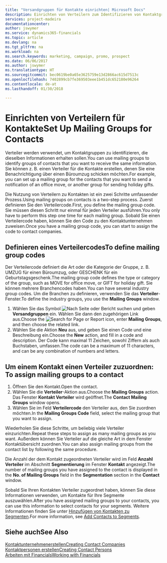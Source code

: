 ```yaml
---
title: "Versandgruppen für Kontakte einrichten| Microsoft Docs"
description: Einrichten von Verteilern zum Identifizieren von Kontaktgruppen, denen die gleichen Informationen zugehen sollen, z. B. Marketingkampagnen oder Promotionen.
services: project-madeira
documentationcenter: 
author: jswymer
ms.service: dynamics365-financials
ms.topic: article
ms.devlang: na
ms.tgt_pltfrm: na
ms.workload: na
ms.search.keywords: marketing, campaign, promo, prospect
ms.date: 06/06/2017
ms.author: jswymer
ms.translationtype: HT
ms.sourcegitcommit: bec0619be0a65e3625759e13d2866ac615d7513c
ms.openlocfilehash: 7402899cb7fe369503eee1b451dc652180e96264
ms.contentlocale: de-at
ms.lasthandoff: 01/30/2018

---
```

# <a name="set-up-mailing-groups-for-contacts"></a><span data-ttu-id="00edd-103">Einrichten von Verteilern für Kontakte</span><span class="sxs-lookup"><span data-stu-id="00edd-103">Set Up Mailing Groups for Contacts</span></span>
<span data-ttu-id="00edd-104">Verteiler werden verwendet, um Kontaktgruppen zu identifizieren, die dieselben Informationen erhalten sollen.</span><span class="sxs-lookup"><span data-stu-id="00edd-104">You can use mailing groups to identify groups of contacts that you want to receive the same information.</span></span> <span data-ttu-id="00edd-105">Sie können z. B. einen Verteiler für die Kontakte erstellen, denen Sie eine Benachrichtigung über einen Büroumzug schicken möchten.</span><span class="sxs-lookup"><span data-stu-id="00edd-105">For example, you can set up a mailing group for the contacts that you want to send a notification of an office move, or another group for sending holiday gifts.</span></span>

<span data-ttu-id="00edd-106">Die Nutzung von Verteilern zu Kontakten ist ein zwei Schritte umfassender Prozess.</span><span class="sxs-lookup"><span data-stu-id="00edd-106">Using mailing groups on contacts is a two-step process.</span></span> <span data-ttu-id="00edd-107">Zuerst definieren Sie den Verteilercode.</span><span class="sxs-lookup"><span data-stu-id="00edd-107">First, you define the mailing group code.</span></span> <span data-ttu-id="00edd-108">Sie müssen diesen Schritt nur einmal für jeden Verteiler ausführen.</span><span class="sxs-lookup"><span data-stu-id="00edd-108">You only have to perform this step one time for each mailing group.</span></span> <span data-ttu-id="00edd-109">Sobald Sie einen Verteilercode haben, können Sie den Code zu den Kontaktunternehmen zuweisen.</span><span class="sxs-lookup"><span data-stu-id="00edd-109">Once you have a mailing group code, you can start to assign the code to contact companies.</span></span>

## <a name="to-define-mailing-group-codes"></a><span data-ttu-id="00edd-110">Definieren eines Verteilercodes</span><span class="sxs-lookup"><span data-stu-id="00edd-110">To define mailing group codes</span></span>
<span data-ttu-id="00edd-111">Der Verteilercode definiert die Art oder die Kategorie der Gruppe, z. B. UMZUG für einen Büroumzug, oder GESCHENK für ein Geburtstagsgeschenk.</span><span class="sxs-lookup"><span data-stu-id="00edd-111">The mailing group code defines the type or category of the group, such as MOVE for office move, or GIFT for holiday gift.</span></span> <span data-ttu-id="00edd-112">Sie können mehrere Branchencodes haben.</span><span class="sxs-lookup"><span data-stu-id="00edd-112">You can have several industry group codes.</span></span> <span data-ttu-id="00edd-113">Um die Branchen zu definieren, verwenden Sie das **Verteiler**-Fenster.</span><span class="sxs-lookup"><span data-stu-id="00edd-113">To define the industry groups, you use the **Mailing Groups** window.</span></span>

1. <span data-ttu-id="00edd-114">Wählen Sie das Symbol ![Nach Seite oder Bericht suchen](media/ui-search/search_small.png "Nach Seite oder Bericht suchen") und geben **Versandgruppen** ein. Wählen Sie dann den zugehörigen Link aus.</span><span class="sxs-lookup"><span data-stu-id="00edd-114">Choose the ![Search for Page or Report](media/ui-search/search_small.png "Search for Page or Report icon") icon, enter **Mailing Groups**, and then choose the related link.</span></span>
2. <span data-ttu-id="00edd-115">Wählen Sie die Aktion **Neu** aus, und geben Sie einen Code und eine Beschreibung ein.</span><span class="sxs-lookup"><span data-stu-id="00edd-115">Choose the **New** action, and fill in a code and description.</span></span> <span data-ttu-id="00edd-116">Der Code kann maximal 11 Zeichen, sowohl Ziffern als auch Buchstaben, umfassen.</span><span class="sxs-lookup"><span data-stu-id="00edd-116">The code can be a maximum of 11 characters, and can be any combination of numbers and letters.</span></span>

## <span data-ttu-id="00edd-117"><a name="AssignMailGroupContact">Um einem Kontakt einen Verteiler zuzuordnen:</a></span><span class="sxs-lookup"><span data-stu-id="00edd-117"><a name="AssignMailGroupContact"></a> To assign mailing groups to a contact</span></span>
1. <span data-ttu-id="00edd-118">Öffnen Sie den Kontakt.</span><span class="sxs-lookup"><span data-stu-id="00edd-118">Open the contact.</span></span>
2. <span data-ttu-id="00edd-119">Wählen Sie die **Verteiler**-Aktion aus.</span><span class="sxs-lookup"><span data-stu-id="00edd-119">Choose the **Mailing Groups** action.</span></span> <span data-ttu-id="00edd-120">Das Fenster **Kontakt Verteiler** wird geöffnet.</span><span class="sxs-lookup"><span data-stu-id="00edd-120">The **Contact Mailing Groups** window opens.</span></span>
3. <span data-ttu-id="00edd-121">Wählen Sie im Feld **Verteilercode** den Verteiler aus, den Sie zuordnen möchten.</span><span class="sxs-lookup"><span data-stu-id="00edd-121">In the **Mailing Groups Code** field, select the mailing group that you want to assign.</span></span>

<span data-ttu-id="00edd-122">Wiederholen Sie diese Schritte, um beliebig viele Verteiler einzurichten.</span><span class="sxs-lookup"><span data-stu-id="00edd-122">Repeat these steps to assign as many mailing groups as you want.</span></span> <span data-ttu-id="00edd-123">Außerdem können Sie Verteiler auf die gleiche Art in dem Fenster Kontaktübersicht zuordnen.</span><span class="sxs-lookup"><span data-stu-id="00edd-123">You can also assign mailing groups from the contact list by following the same procedure.</span></span>

<span data-ttu-id="00edd-124">Die Anzahl der dem Kontakt zugeordneten Verteiler wird im Feld **Anzahl Verteiler** im Abschnitt **Segmentierung** im Fenster **Kontakt** angezeigt.</span><span class="sxs-lookup"><span data-stu-id="00edd-124">The number of mailing groups you have assigned to the contact is displayed in the **No. of Mailing Groups** field in the **Segmentation** section in the **Contact** window.</span></span>

<span data-ttu-id="00edd-125">Sobald Sie Ihren Kontakten Verteiler zugeordnet haben, können Sie diese Informationen verwenden, um Kontakte für Ihre Segmente auszuwählen.</span><span class="sxs-lookup"><span data-stu-id="00edd-125">After you have assigned mailing groups to your contacts, you can use this information to select contacts for your segments.</span></span> <span data-ttu-id="00edd-126">Weitere Informationen finden Sie unter [Hinzufügen von Kontakten zu Segmenten](marketing-add-contact-segment.md).</span><span class="sxs-lookup"><span data-stu-id="00edd-126">For more information, see [Add Contacts to Segments](marketing-add-contact-segment.md).</span></span>

## <a name="see-also"></a><span data-ttu-id="00edd-127">Siehe auch</span><span class="sxs-lookup"><span data-stu-id="00edd-127">See Also</span></span>
[<span data-ttu-id="00edd-128">Kontaktunternehmenerstellen</span><span class="sxs-lookup"><span data-stu-id="00edd-128">Creating Contact Companies</span></span>](marketing-create-contact-companies.md)  
[<span data-ttu-id="00edd-129">Kontaktpersonen erstellen</span><span class="sxs-lookup"><span data-stu-id="00edd-129">Creating Contact Persons</span></span>](marketing-create-contact-persons.md)  
[<span data-ttu-id="00edd-130">Arbeiten mit Financials</span><span class="sxs-lookup"><span data-stu-id="00edd-130">Working with Financials</span></span>](ui-work-product.md)


